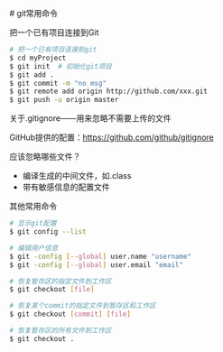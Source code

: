 \# git常用命令	

把一个已有项目连接到Git

```bash
# 把一个已有项目连接到git
$ cd myProject
$ git init	# 初始化git项目
$ git add .
$ git commit -m "no msg"
$ git remote add origin http://github.com/xxx.git
$ git push -u origin master
```



关于.gitignore——用来忽略不需要上传的文件

GitHub提供的配置：https://github.com/github/gitignore

应该忽略哪些文件？

- 编译生成的中间文件，如.class
- 带有敏感信息的配置文件



其他常用命令

```bash
# 显示git配置
$ git config --list

# 编辑用户信息
$ git -config [--global] user.name "username"
$ git -config [--global] user.email "email"

# 恢复暂存区的指定文件到工作区
$ git checkout [file]

# 恢复某个commit的指定文件到暂存区和工作区
$ git checkout [commit] [file]

# 恢复暂存区的所有文件到工作区
$ git checkout .
```

